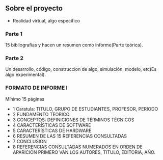 ## Sobre el proyecto
- Realidad virtual, algo específico
### Parte 1 
15 bibliografías y hacen un resumen como informe(Parte teórica).
### Parte 2
Un desarrollo, código, construccion de algo, simulación, modelo, etc(Es algo experimental).
### FORMATO DE INFORME I
Mínimo 15 páginas
- 1 Caratula: TITULO, GRUPO DE ESTUDIANTES, PROFESOR, PERIODO
- 2 FUNDAMENTO TEORICO.
- 3 CONCEPTOS: DEFINICIONES DE TÉRMINOS TÉCNICOS
- 4 CARACTERÍSTICAS DE SOFTWARE
- 5 CARACTERÍSTICAS DE HARDWARE
- 6 RESUMEN DE LAS 15 REFERENCIAS CONSULTADAS
- 7 CONCLUSION
- 8 REFERENCIAS CONSULTADAS
  NUMERADOS EN ORDEN DE APARICION
  PRIMERO VAN LOS AUTORES, TITULO, EDITORIA, AÑO.
  

